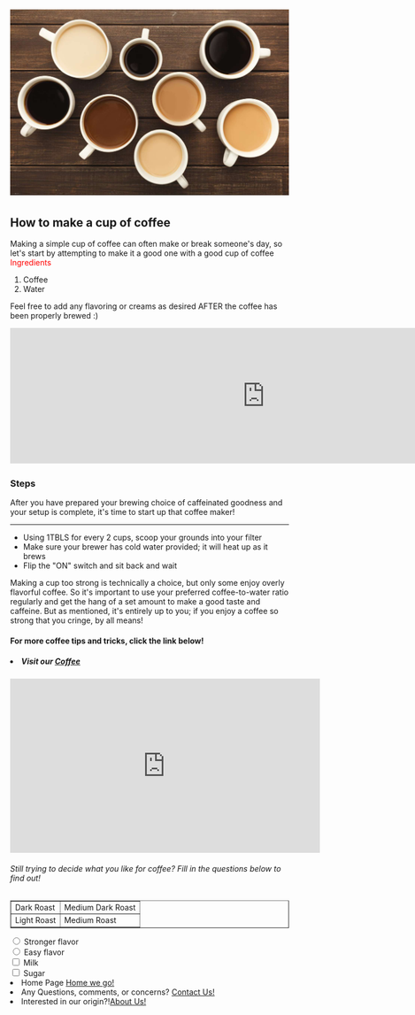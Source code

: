 <html>
<head>
  <title>Coffee Making Guide</title>
</head>
<body style="background-image: url('https://libreshot.com/wp-content/uploads/2016/03/coffee-beans-861x631.jpg'); background-size: cover; background-repeat: no-repeat;">
  <div class="container">
    <h1 align="center"><img src="Does-Coffee-Make-You-Gain-Weight-2000-9388988c07d247ae9394b7d5b78eaae9.jpg" alt="Just some coffee" style="width:520px"></h1>
    <h2>How to make a cup of coffee</h2>
    <p>
      Making a simple cup of coffee can often make or break someone's day, so let's start by attempting to make it a good one with a good cup of coffee
      <br />
      <span style="color: red;">Ingredients</span>
      <ol>
        <li>Coffee</li>
        <li>Water</li>
      </ol>
      Feel free to add any flavoring or creams as desired AFTER the coffee has been properly brewed :)
    </p>
    <iframe frameborder="0" scrolling="no" src="https://freesound.org/embed/sound/iframe/552401/simple/large/" width="920" height="245"></iframe>
    <!--I'm a note, I'm a note, I am very notey note -->
    <h3><span class="highlight">Steps</span></h3>
    <p>
      After you have prepared your brewing choice of caffeinated goodness and your setup is complete, it's time to start up that coffee maker!
      <hr />
      <ul>
        <li>Using 1TBLS for every 2 cups, scoop your grounds into your filter</li>
        <li>Make sure your brewer has cold water provided; it will heat up as it brews</li>
        <li>Flip the "ON" switch and sit back and wait</li>
      </ul>
      Making a cup too strong is technically a choice, but only some enjoy overly flavorful coffee. So it's important to use your preferred coffee-to-water ratio regularly and get the hang of a set amount to make a good taste and caffeine. But as mentioned, it's entirely up to you; if you enjoy a coffee so strong that you cringe, by all means!
    </p>
    <h4>
      <p>
        For more coffee tips and tricks, click the link below!
      </p>
    </h4>
    <h5>
      <li>Visit our <a href="https://www.caffeluxxe.com/blogs/news/11-tips-for-brewing-better-coffee-at-home" target="_blank">Coffee</a></li>
    </h5>
    <iframe width="560" height="315" src="https://www.youtube.com/embed/fYSnS69a5R0?si=V37nK4hPww7QsNbz" title="YouTube video player" frameborder="0" allow="accelerometer; autoplay; clipboard-write; encrypted-media; gyroscope; picture-in-picture; web-share" allowfullscreen style="display:block; margin:auto;"></iframe>
    <h6>
      <p>
        Still trying to decide what you like for coffee? Fill in the questions below to find out!
      </p>
    </h6>
    <!-- Table -->
    <table border="1">
      <tr>
        <td>Dark Roast</td>
        <td>Medium Dark Roast</td>
      </tr>
      <tr>
        <td>Light Roast</td>
        <td>Medium Roast</td>
      </tr>
    </table>
    <form>
      <!-- Radio Buttons -->
      <input type="radio" id="option1" name="option" value="option1">
      <label for="option1">Stronger flavor</label><br>
      <input type="radio" id="option2" name="coffee" value="flavor">
      <label for="option2">Easy flavor</label><br>
      <!-- Checkboxes -->
      <input type="checkbox" id="checkbox1" name="checkbox1" value="checkbox1">
      <label for="checkbox1">Milk</label><br>
      <input type="checkbox" id="checkbox2" name="checkbox2" value="checkbox2">
      <label for="checkbox2">Sugar</label><br>
       <li> Home Page <a href="https://kenzie-nice.github.io/Kenzie_Nice.github.io/">Home we go!</a></li>
     <li>Any Questions, comments, or concerns? <a href="https://kenzie-nice.github.io/Week5.github.io/">Contact Us!</a></li>
      <li> Interested in our origin?!<a href="https://kenzie-nice.github.io/About_us.io/">About Us!</a></li>
    </form>
  </div>
</body>
</html>
